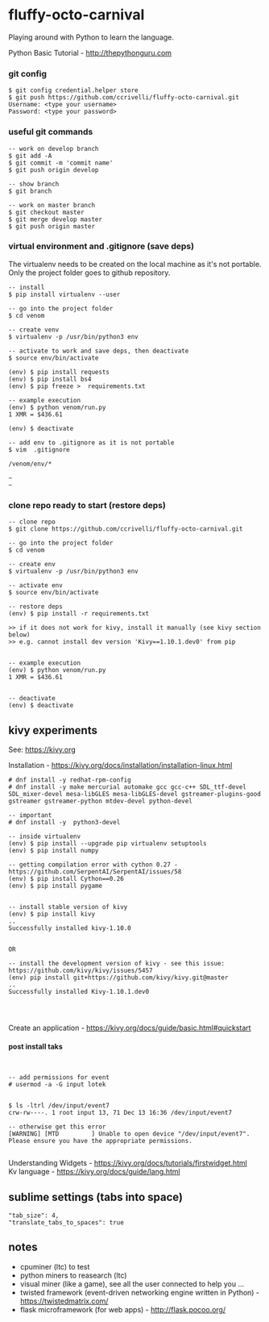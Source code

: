 # fluffy-octo-carnival
Playing around with Python to learn the language.  

Python Basic Tutorial - http://thepythonguru.com   

### git config
```
$ git config credential.helper store
$ git push https://github.com/ccrivelli/fluffy-octo-carnival.git
Username: <type your username>
Password: <type your password>
```

### useful git commands
```
-- work on develop branch
$ git add -A
$ git commit -m 'commit name'
$ git push origin develop

-- show branch
$ git branch

-- work on master branch
$ git checkout master
$ git merge develop master
$ git push origin master

```

### virtual environment and .gitignore (save deps)

The virtualenv needs to be created on the local machine as it's not portable.
Only the project folder goes to github repository.


```
-- install
$ pip install virtualenv --user

-- go into the project folder
$ cd venom

-- create venv
$ virtualenv -p /usr/bin/python3 env

-- activate to work and save deps, then deactivate
$ source env/bin/activate

(env) $ pip install requests
(env) $ pip install bs4
(env) $ pip freeze >  requirements.txt

-- example execution
(env) $ python venom/run.py 
1 XMR = $436.61

(env) $ deactivate

-- add env to .gitignore as it is not portable
$ vim  .gitignore

/venom/env/*

~
~

```

### clone repo ready to start (restore deps)
```
-- clone repo
$ git clone https://github.com/ccrivelli/fluffy-octo-carnival.git

-- go into the project folder
$ cd venom

-- create env
$ virtualenv -p /usr/bin/python3 env

-- activate env
$ source env/bin/activate

-- restore deps
(env) $ pip install -r requirements.txt 

>> if it does not work for kivy, install it manually (see kivy section below)
>> e.g. cannot install dev version 'Kivy==1.10.1.dev0' from pip


-- example execution
(env) $ python venom/run.py
1 XMR = $436.61


-- deactivate
(env) $ deactivate

```

## kivy experiments

See: https://kivy.org   


Installation - https://kivy.org/docs/installation/installation-linux.html  

```
# dnf install -y redhat-rpm-config
# dnf install -y make mercurial automake gcc gcc-c++ SDL_ttf-devel SDL_mixer-devel mesa-libGLES mesa-libGLES-devel gstreamer-plugins-good gstreamer gstreamer-python mtdev-devel python-devel  

-- important
# dnf install -y  python3-devel

-- inside virtualenv
(env) $ pip install --upgrade pip virtualenv setuptools
(env) $ pip install numpy

-- getting compilation error with cython 0.27 - https://github.com/SerpentAI/SerpentAI/issues/58   
(env) $ pip install Cython==0.26
(env) $ pip install pygame


-- install stable version of kivy 
(env) $ pip install kivy
..
Successfully installed kivy-1.10.0


OR

-- install the development version of kivy - see this issue: https://github.com/kivy/kivy/issues/5457   
(env) pip install git+https://github.com/kivy/kivy.git@master
..
Successfully installed Kivy-1.10.1.dev0




```

Create an application - https://kivy.org/docs/guide/basic.html#quickstart   

#### post install taks

```


-- add permissions for event
# usermod -a -G input lotek


$ ls -ltrl /dev/input/event7
crw-rw----. 1 root input 13, 71 Dec 13 16:36 /dev/input/event7

-- otherwise get this error
[WARNING] [MTD         ] Unable to open device "/dev/input/event7". Please ensure you have the appropriate permissions.


```

Understanding Widgets - https://kivy.org/docs/tutorials/firstwidget.html  
Kv language - https://kivy.org/docs/guide/lang.html  


## sublime settings (tabs into space)
```
"tab_size": 4,
"translate_tabs_to_spaces": true
```

## notes

- cpuminer (ltc) to test  
- python miners to reasearch (ltc)
- visual miner (like a game), see all the user connected to help you ...
- twisted framework (event-driven networking engine written in Python) - https://twistedmatrix.com/   
- flask microframework (for web apps) - http://flask.pocoo.org/





